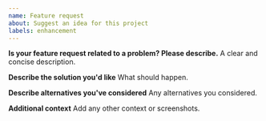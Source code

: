 ```yaml
---
name: Feature request
about: Suggest an idea for this project
labels: enhancement
---
```


**Is your feature request related to a problem? Please describe.**
A clear and concise description.

**Describe the solution you'd like**
What should happen.

**Describe alternatives you've considered**
Any alternatives you considered.

**Additional context**
Add any other context or screenshots.
